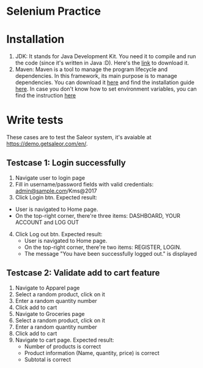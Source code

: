Selenium Practice
===========
# Installation
1. JDK: It stands for Java Development Kit. You need it to compile and run the code (since it's written in Java :D). Here's the [link](http://www.oracle.com/technetwork/java/javase/downloads/jdk8-downloads-2133151.html) to download it.
2. Maven: Maven is a tool to manage the program lifecycle and dependencies. In this framework, its main purpose is to manage dependencies. You can download it [here](https://maven.apache.org/download.cgi) and find the installation guide [here](https://maven.apache.org/install.html). In case you don't know how to set environment variables, you can find the instruction [here](https://www.java.com/en/download/help/path.xml)

# Write tests
These cases are to test the Saleor system, it's avaiable at https://demo.getsaleor.com/en/.
## Testcase 1: Login successfully
1. Navigate user to login page
2. Fill in username/password fields with valid credentials: admin@sample.com/Kms@2017
3. Click Login btn. Expected result: 
  * User is navigated to Home page. 
  * On the top-right corner, there're three items: DASHBOARD, YOUR ACCOUNT and LOG OUT
4. Click Log out btn. Expected result: 
   * User is navigated to Home page. 
   * On the top-right corner, there're two items: REGISTER, LOGIN. 
   * The message "You have been successfully logged out." is displayed

## Testcase 2: Validate add to cart feature
1. Navigate to Apparel page
2. Select a random product, click on it
3. Enter a random quantity number
4. Click add to cart
5. Navigate to Groceries page
6. Select a random product, click on it
7. Enter a random quantity number
8. Click add to cart
9. Navigate to cart page. Expected result:
    - Number of products is correct
    - Product information (Name, quantity, price) is correct
    - Subtotal is correct

